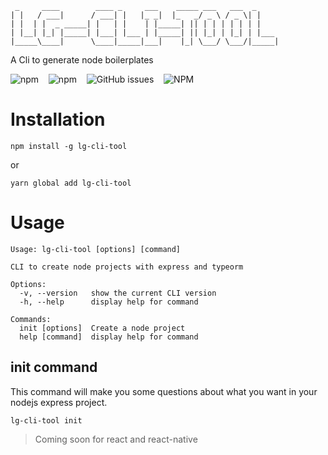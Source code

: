  ```
  _     ____        ____ _     ___    _____ ___   ___  _     
 | |   / ___|      / ___| |   |_ _|  |_   _/ _ \ / _ \| |    
 | |  | |  _ _____| |   | |    | |_____| || | | | | | | |    
 | |__| |_| |_____| |___| |___ | |_____| || |_| | |_| | |___ 
 |_____\____|      \____|_____|___|    |_| \___/ \___/|_____|

 ```

A Cli to generate node boilerplates

![npm](https://img.shields.io/npm/v/lg-cli-tool?style=flat-square)&nbsp;&nbsp;&nbsp;
![npm](https://img.shields.io/npm/dt/lg-cli-tool?style=flat-square)&nbsp;&nbsp;&nbsp;
![GitHub issues](https://img.shields.io/github/issues/luiys/lg-cli-tool?style=flat-square)&nbsp;&nbsp;&nbsp;
![NPM](https://img.shields.io/npm/l/lg-cli-tool?style=flat-square)&nbsp;&nbsp;&nbsp;

# Installation

```shell
npm install -g lg-cli-tool
```
or
```shell
yarn global add lg-cli-tool
```

# Usage

```shell
Usage: lg-cli-tool [options] [command]

CLI to create node projects with express and typeorm

Options:
  -v, --version   show the current CLI version      
  -h, --help      display help for command

Commands:
  init [options]  Create a node project
  help [command]  display help for command
```

## init command

This command will make you some questions about what you want in your nodejs express project.

```shell
lg-cli-tool init 
```


> Coming soon for react and react-native